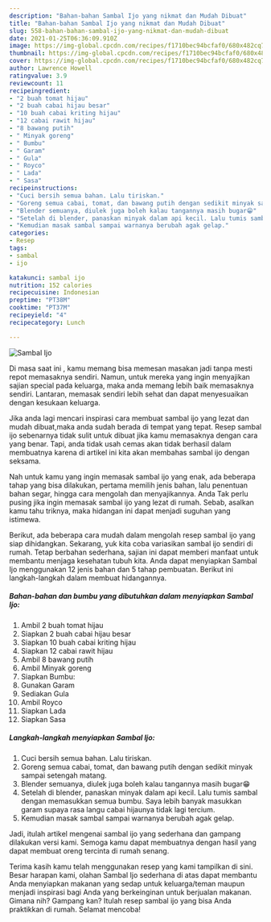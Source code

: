 ```yaml
---
description: "Bahan-bahan Sambal Ijo yang nikmat dan Mudah Dibuat"
title: "Bahan-bahan Sambal Ijo yang nikmat dan Mudah Dibuat"
slug: 558-bahan-bahan-sambal-ijo-yang-nikmat-dan-mudah-dibuat
date: 2021-01-25T06:36:09.910Z
image: https://img-global.cpcdn.com/recipes/f1710bec94bcfaf0/680x482cq70/sambal-ijo-foto-resep-utama.jpg
thumbnail: https://img-global.cpcdn.com/recipes/f1710bec94bcfaf0/680x482cq70/sambal-ijo-foto-resep-utama.jpg
cover: https://img-global.cpcdn.com/recipes/f1710bec94bcfaf0/680x482cq70/sambal-ijo-foto-resep-utama.jpg
author: Lawrence Howell
ratingvalue: 3.9
reviewcount: 11
recipeingredient:
- "2 buah tomat hijau"
- "2 buah cabai hijau besar"
- "10 buah cabai kriting hijau"
- "12 cabai rawit hijau"
- "8 bawang putih"
- " Minyak goreng"
- " Bumbu"
- " Garam"
- " Gula"
- " Royco"
- " Lada"
- " Sasa"
recipeinstructions:
- "Cuci bersih semua bahan. Lalu tiriskan."
- "Goreng semua cabai, tomat, dan bawang putih dengan sedikit minyak sampai setengah matang."
- "Blender semuanya, diulek juga boleh kalau tangannya masih bugar😁"
- "Setelah di blender, panaskan minyak dalam api kecil. Lalu tumis sambal dengan memasukkan semua bumbu. Saya lebih banyak masukkan garam supaya rasa langu cabai hijaunya tidak lagi tercium."
- "Kemudian masak sambal sampai warnanya berubah agak gelap."
categories:
- Resep
tags:
- sambal
- ijo

katakunci: sambal ijo 
nutrition: 152 calories
recipecuisine: Indonesian
preptime: "PT38M"
cooktime: "PT37M"
recipeyield: "4"
recipecategory: Lunch

---
```



![Sambal Ijo](https://img-global.cpcdn.com/recipes/f1710bec94bcfaf0/680x482cq70/sambal-ijo-foto-resep-utama.jpg)

Di masa  saat ini , kamu memang bisa memesan masakan jadi tanpa mesti repot memasaknya sendiri. Namun, untuk mereka yang ingin menyajikan sajian special pada keluarga, maka anda memang lebih baik memasaknya sendiri. Lantaran, memasak sendiri lebih sehat dan dapat menyesuaikan dengan kesukaan keluarga.

Jika anda lagi mencari inspirasi cara membuat sambal ijo yang lezat dan mudah dibuat,maka anda sudah berada di tempat yang tepat. Resep sambal ijo  sebenarnya tidak sulit untuk dibuat jika kamu memasaknya dengan cara yang benar. Tapi, anda tidak usah cemas akan tidak berhasil dalam membuatnya 
karena di artikel ini kita akan membahas sambal ijo dengan seksama.  



Nah untuk kamu yang ingin memasak sambal ijo yang enak, ada beberapa tahap yang bisa dilakukan, pertama memilih jenis bahan, lalu penentuan bahan segar, hingga cara mengolah dan menyajikannya. Anda Tak perlu pusing jika ingin memasak sambal ijo yang lezat di rumah. Sebab, asalkan kamu  tahu triknya, maka hidangan ini dapat menjadi suguhan yang istimewa.

Berikut, ada beberapa cara mudah dalam mengolah resep sambal ijo yang siap dihidangkan. Sekarang, yuk kita coba variasikan sambal ijo sendiri di rumah. Tetap berbahan sederhana, sajian ini dapat memberi manfaat untuk membantu menjaga kesehatan tubuh kita. Anda dapat menyiapkan Sambal Ijo menggunakan 12 jenis bahan dan 5 tahap pembuatan. Berikut ini langkah-langkah dalam membuat hidangannya.

<!--inarticleads1-->

##### Bahan-bahan dan bumbu yang dibutuhkan dalam menyiapkan Sambal Ijo:

1. Ambil 2 buah tomat hijau
1. Siapkan 2 buah cabai hijau besar
1. Siapkan 10 buah cabai kriting hijau
1. Siapkan 12 cabai rawit hijau
1. Ambil 8 bawang putih
1. Ambil  Minyak goreng
1. Siapkan  Bumbu:
1. Gunakan  Garam
1. Sediakan  Gula
1. Ambil  Royco
1. Siapkan  Lada
1. Siapkan  Sasa




<!--inarticleads2-->

##### Langkah-langkah menyiapkan Sambal Ijo:

1. Cuci bersih semua bahan. Lalu tiriskan.
1. Goreng semua cabai, tomat, dan bawang putih dengan sedikit minyak sampai setengah matang.
1. Blender semuanya, diulek juga boleh kalau tangannya masih bugar😁
1. Setelah di blender, panaskan minyak dalam api kecil. Lalu tumis sambal dengan memasukkan semua bumbu. Saya lebih banyak masukkan garam supaya rasa langu cabai hijaunya tidak lagi tercium.
1. Kemudian masak sambal sampai warnanya berubah agak gelap.




Jadi, itulah artikel mengenai  sambal ijo  yang sederhana dan gampang dilakukan versi kami. Semoga kamu dapat membuatnya dengan hasil yang dapat membuat oreng tercinta di rumah senang. 

Terima kasih kamu telah menggunakan resep yang kami tampilkan di sini. Besar harapan kami, olahan  Sambal Ijo sederhana di atas dapat membantu Anda menyiapkan makanan yang sedap untuk keluarga/teman maupun menjadi inspirasi bagi Anda yang berkeinginan untuk berjualan makanan. Gimana nih? Gampang kan? Itulah resep sambal ijo yang bisa Anda praktikkan di rumah. Selamat mencoba!

